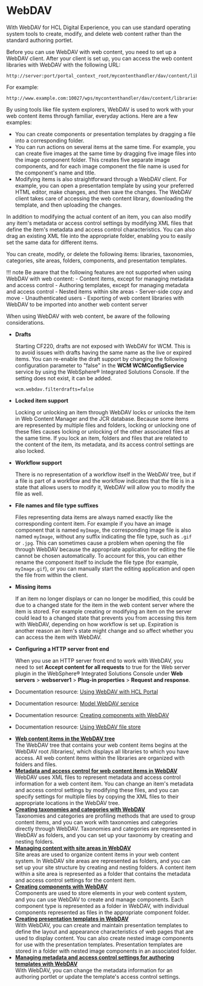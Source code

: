 # WebDAV

With WebDAV for HCL Digital Experience, you can use standard operating system tools to create, modify, and delete web content rather than the standard authoring portlet.

Before you can use WebDAV with web content, you need to set up a WebDAV client. After your client is set up, you can access the web content libraries with WebDAV with the following URL:

```
http://server:port/portal_context_root/mycontenthandler/dav/content/libraries/
```

For example:

```
http://www.example.com:10027/wps/mycontenthandler/dav/content/libraries/
```

By using tools like file system explorers, WebDAV is used to work with your web content items through familiar, everyday actions. Here are a few examples:

-   You can create components or presentation templates by dragging a file into a corresponding folder.
-   You can run actions on several items at the same time. For example, you can create five images at the same time by dragging five image files into the image component folder. This creates five separate image components, and for each image component the file name is used for the component's name and title.
-   Modifying items is also straightforward through a WebDAV client. For example, you can open a presentation template by using your preferred HTML editor, make changes, and then save the changes. The WebDAV client takes care of accessing the web content library, downloading the template, and then uploading the changes.

In addition to modifying the actual content of an item, you can also modify any item's metadata or access control settings by modifying XML files that define the item's metadata and access control characteristics. You can also drag an existing XML file into the appropriate folder, enabling you to easily set the same data for different items.

You can create, modify, or delete the following items: libraries, taxonomies, categories, site areas, folders, components, and presentation templates.

!!! note
    Be aware that the following features are not supported when using WebDAV with web content:
    -   Content items, except for managing metadata and access control
    -   Authoring templates, except for managing metadata and access control
    -   Nested items within site areas
    -   Server-side copy and move
    -   Unauthenticated users
    -   Exporting of web content libraries with WebDAV to be imported into another web content server

When using WebDAV with web content, be aware of the following considerations.

-   **Drafts**

    Starting CF220, drafts are not exposed with WebDAV for WCM. This is to avoid issues with drafts having the same name as the live or expired items.
    You can re-enable the draft support by changing the following configuration parameter to "false" in the **WCM WCMConfigService** service by using the WebSphere® Integrated Solutions Console. If the setting does not exist, it can be added.

    ```
    wcm.webdav.filterdrafts=false
    ```

-   **Locked item support**

    Locking or unlocking an item through WebDAV locks or unlocks the item in Web Content Manager and the JCR database. Because some items are represented by multiple files and folders, locking or unlocking one of these files causes locking or unlocking of the other associated files at the same time. If you lock an item, folders and files that are related to the content of the item, its metadata, and its access control settings are also locked.

-   **Workflow support**

    There is no representation of a workflow itself in the WebDAV tree, but if a file is part of a workflow and the workflow indicates that the file is in a state that allows users to modify it, WebDAV will allow you to modify the file as well.

-   **File names and file type suffixes**

    Files representing data items are always named exactly like the corresponding content item. For example if you have an image component that is named `myImage`, the corresponding image file is also named `myImage`, without any suffix indicating the file type, such as `.gif` or `.jpg`. This can sometimes cause a problem when opening the file through WebDAV because the appropriate application for editing the file cannot be chosen automatically. To account for this, you can either rename the component itself to include the file type \(for example, `myImage.gif`\), or you can manually start the editing application and open the file from within the client.

-   **Missing items**

    If an item no longer displays or can no longer be modified, this could be due to a changed state for the item in the web content server where the item is stored. For example creating or modifying an item on the server could lead to a changed state that prevents you from accessing this item with WebDAV, depending on how workflow is set up. Expiration is another reason an item's state might change and so affect whether you can access the item with WebDAV.

-   **Configuring a HTTP server front end**

    When you use an HTTP server front end to work with WebDAV, you need to set **Accept content for all requests** to true for the Web server plugin in the WebSphere® Integrated Solutions Console under **Web servers** \> **webserver1** \> **Plug-in properties** \> **Request and response**.


-   Documentation resource: [Using WebDAV with HCL Portal](../webdav/administer_webdav/index.md)
-   Documentation resource: [Model WebDAV service](../../../deployment/manage/config_portal_behavior/service_config_properties/portal_svc_cfg/srvcfg_modelwebdav.md)
-   Documentation resource: [Creating components with WebDAV](../webdav/wcm_webdav_createcomp.md)
-   Documentation resource: [Using WebDAV file store](../webdav/administer_webdav/mash_webdav_store.md)

<!-- 
-   Documentation resource: [Using WebDAV to manage pages and site content](../webdav_static.md)
-   Documentation resource: [Using HCL Digital Experience File Sync](../../9.5/dxsync/DXSync.md) -->

-   **[Web content items in the WebDAV tree](wcm_webdav_tree.md)**  
The WebDAV tree that contains your web content items begins at the WebDAV root /libraries/, which displays all libraries to which you have access. All web content items within the libraries are organized with folders and files.
-   **[Metadata and access control for web content items in WebDAV](wcm_webdav_metadata.md)**  
WebDAV uses XML files to represent metadata and access control information for a web content item. You can change an item's metadata and access control settings by modifying these files, and you can specify settings for multiple files by copying the XML files to their appropriate locations in the WebDAV tree.
-   **[Creating taxonomies and categories with WebDAV](wcm_webdav_createtax.md)**  
Taxonomies and categories are profiling methods that are used to group content items, and you can work with taxonomies and categories directly through WebDAV. Taxonomies and categories are represented in WebDAV as folders, and you can set up your taxonomy by creating and nesting folders.
-   **[Managing content with site areas in WebDAV](wcm_webdav_createsite.md)**  
Site areas are used to organize content items in your web content system. In WebDAV site areas are represented as folders, and you can set up your site structure by creating and nesting folders. A content item within a site area is represented as a folder that contains the metadata and access control settings for the content item.
-   **[Creating components with WebDAV](wcm_webdav_createcomp.md)**  
Components are used to store elements in your web content system, and you can use WebDAV to create and manage components. Each component type is represented as a folder in WebDAV, with individual components represented as files in the appropriate component folder.
-   **[Creating presentation templates in WebDAV](wcm_webdav_prestemp.md)**  
With WebDAV, you can create and maintain presentation templates to define the layout and appearance characteristics of web pages that are used to display content. You can also create nested image components for use with the presentation templates. Presentation templates are stored in a folder with nested image components in an associated folder.
-   **[Managing metadata and access control settings for authoring templates with WebDAV](wcm_webdav_authtemp.md)**  
With WebDAV, you can change the metadata information for an authoring portlet or update the template's access control settings.


